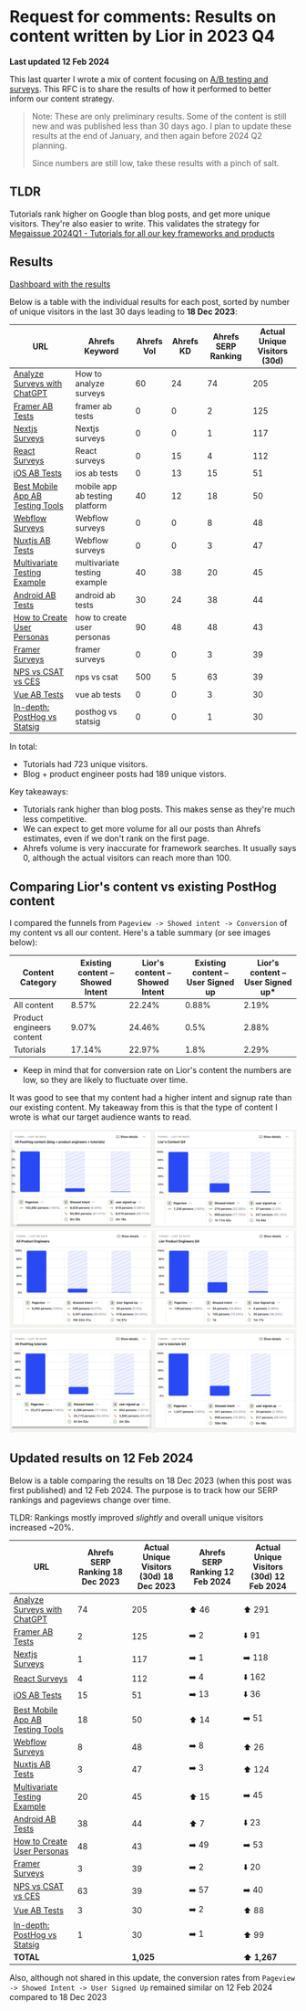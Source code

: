 # Request for comments: Results on content written by Lior in 2023 Q4

**Last updated 12 Feb 2024**

This last quarter I wrote a mix of content focusing on [A/B testing and surveys](https://github.com/PostHog/posthog.com/issues/7141). This RFC is to share the results of how it performed to better inform our content strategy.

> Note: These are only preliminary results. Some of the content is still new and was published less than 30 days ago. I plan to update these results at the end of January, and then again before 2024 Q2 planning. 
> 
> Since numbers are still low, take these results with a pinch of salt.

## TLDR

Tutorials rank higher on Google than blog posts, and get more unique visitors. They're also easier to write. This validates the strategy for [Megaissue 2024Q1 - Tutorials for all our key frameworks and products](https://github.com/PostHog/posthog.com/issues/7310) 

## Results

[Dashboard with the results](https://us.posthog.com/dashboard/119652)

Below is a table with the individual results for each post, sorted by number of unique visitors in the last 30 days leading to **18 Dec 2023**:

| URL | Ahrefs Keyword | Ahrefs Vol | Ahrefs KD | Ahrefs SERP Ranking | Actual Unique Visitors (30d) |
| --- | -------------- | ---------- | --------- | ------------ | ---------------------- |
| [Analyze Surveys with ChatGPT](https://posthog.com/tutorials/analyze-surveys-with-chatgpt) | How to analyze surveys | 60 | 24 | 74 | 205 |
| [Framer AB Tests](https://posthog.com/tutorials/framer-ab-tests) | framer ab tests | 0 | 0 | 2 | 125 |
| [Nextjs Surveys](https://posthog.com/tutorials/nextjs-surveys) | Nextjs surveys | 0 | 0 | 1 | 117 |
| [React Surveys](https://posthog.com/tutorials/react-surveys) | React surveys | 0 | 15 | 4 | 112 |
| [iOS AB Tests](https://posthog.com/tutorials/ios-ab-tests) | ios ab tests | 0 | 13 | 15 | 51 |
| [Best Mobile App AB Testing Tools](https://posthog.com/blog/best-mobile-app-ab-testing-tools) | mobile app ab testing platform | 40 | 12 | 18 | 50 |
| [Webflow Surveys](https://posthog.com/tutorials/webflow-surveys) | Webflow surveys | 0 | 0 | 8 | 48 |
| [Nuxtjs AB Tests](https://posthog.com/tutorials/nuxtjs-ab-tests) | Webflow surveys | 0 | 0 | 3 | 47 |
| [Multivariate Testing Example](https://posthog.com/product-engineers/what-is-multivariate-testing-examples) | multivariate testing example | 40 | 38 | 20 | 45 |
| [Android AB Tests](https://posthog.com/tutorials/android-ab-tests) | android ab tests | 30 | 24 | 38 | 44 |
| [How to Create User Personas](https://posthog.com/product-engineers/how-to-create-user-personas) | how to create user personas | 90 | 48 | 48 | 43 |
| [Framer Surveys](https://posthog.com/tutorials/framer-surveys) | framer surveys | 0 | 0 | 3 | 39 |
| [NPS vs CSAT vs CES](https://posthog.com/tutorials/nps-vs-csat-vs-ces) | nps vs csat | 500 | 5 | 63 | 39 |
| [Vue AB Tests](https://posthog.com/tutorials/vue-ab-tests) | vue ab tests | 0 | 0 | 3 | 30 |
| [In-depth: PostHog vs Statsig](https://posthog.com/blog/posthog-vs-statsig) | posthog vs statsig | 0 | 0 | 1 | 30 |

In total:
- Tutorials had 723 unique visitors.
- Blog + product engineer posts had 189 unique vistors.

Key takeaways:
- Tutorials rank higher than blog posts. This makes sense as they're much less competitive.
- We can expect to get more volume for all our posts than Ahrefs estimates, even if we don't rank on the first page.
- Ahrefs volume is very inaccurate for framework searches. It usually says 0, although the actual visitors can reach more than 100.
  
## Comparing Lior's content vs existing PostHog content

I compared the funnels from `Pageview -> Showed intent -> Conversion` of my content vs all our content. Here's a table summary (or see images below):

| Content Category | Existing content – Showed Intent | Lior's content – Showed Intent | Existing content – User Signed up | Lior's content – User Signed up* |
| ---------------- | -------------------------------- | ------------------------------ | --------------------------------- | --------------------------------- |
| All content      | 8.57%                            | 22.24%                         | 0.88%                             | 2.19%                             |
| Product engineers content | 9.07%                  | 24.46%                         | 0.5%                              | 2.88%                             |
| Tutorials        | 17.14%                           | 22.97%                         | 1.8%                              | 2.29%                             |


* Keep in mind that for conversion rate on Lior's content the numbers are low, so they are likely to fluctuate over time.

It was good to see that my content had a higher intent and signup rate than our existing content. My takeaway from this is that the type of content I wrote is what our target audience wants to read.

![Funnels - all content vs Lior](../images/2023-12-18-lior-2023-q4-content-results/all-content-vs-lior.png)
![Funnel - product engineers vs Lior](../images/2023-12-18-lior-2023-q4-content-results/all-product-engineers-vs-lior.png)
![Funnel - tutorials vs Lior](../images/2023-12-18-lior-2023-q4-content-results/all-tutorials-vs-lior.png)

## Updated results on 12 Feb 2024

Below is a table comparing the results on 18 Dec 2023 (when this post was first published) and 12 Feb 2024. The purpose is to track how our SERP rankings and pageviews change over time.

TLDR: Rankings mostly improved *slightly* and overall unique visitors increased ~20%.

| URL | Ahrefs SERP Ranking 18 Dec 2023 | Actual Unique Visitors (30d) 18 Dec 2023 | Ahrefs SERP Ranking 12 Feb 2024 | Actual Unique Visitors (30d) 12 Feb 2024 |
| --- | ------------------- | --------------------------- |  --------------------------- |  --------------------------- |
| [Analyze Surveys with ChatGPT](https://posthog.com/tutorials/analyze-surveys-with-chatgpt) | 74 | 205 | ⬆️ 46 | ⬆️ 291 |
| [Framer AB Tests](https://posthog.com/tutorials/framer-ab-tests) | 2 | 125 | ➡️ 2 | ⬇️ 91 |
| [Nextjs Surveys](https://posthog.com/tutorials/nextjs-surveys) | 1 | 117 | ➡️ 1 | ➡️ 118 |
| [React Surveys](https://posthog.com/tutorials/react-surveys) | 4 | 112 | ➡️ 4 | ⬇️ 162 |
| [iOS AB Tests](https://posthog.com/tutorials/ios-ab-tests) | 15 | 51 | ➡️ 13 | ⬇️ 36 |
| [Best Mobile App AB Testing Tools](https://posthog.com/blog/best-mobile-app-ab-testing-tools) | 18 | 50 | ⬆️ 14 | ➡️ 51 |
| [Webflow Surveys](https://posthog.com/tutorials/webflow-surveys) | 8 | 48 | ➡️ 8 | ⬆️ 26 |
| [Nuxtjs AB Tests](https://posthog.com/tutorials/nuxtjs-ab-tests) | 3 | 47 | ➡️ 3 | ⬆️ 124 |
| [Multivariate Testing Example](https://posthog.com/product-engineers/what-is-multivariate-testing-examples) | 20 | 45 | ⬆️ 15 | ➡️ 45 |
| [Android AB Tests](https://posthog.com/tutorials/android-ab-tests) | 38 | 44 | ⬆️ 7 | ⬇️ 23 |
| [How to Create User Personas](https://posthog.com/product-engineers/how-to-create-user-personas) | 48 | 43 | ➡️ 49 | ➡️ 53 |
| [Framer Surveys](https://posthog.com/tutorials/framer-surveys) | 3 | 39 | ➡️ 2 | ⬇️ 20 |
| [NPS vs CSAT vs CES](https://posthog.com/tutorials/nps-vs-csat-vs-ces) | 63 | 39 | ➡️ 57 | ➡️ 40 |
| [Vue AB Tests](https://posthog.com/tutorials/vue-ab-tests) | 3 | 30 | ➡️ 2 | ⬆️ 88 |
| [In-depth: PostHog vs Statsig](https://posthog.com/blog/posthog-vs-statsig) | 1 | 30 | ➡️ 1 | ⬆️ 99 |
| **TOTAL** |  | **1,025** |  | **⬆️ 1,267**

Also, although not shared in this update, the conversion rates from `Pageview -> Showed Intent -> User Signed Up` remained similar on 12 Feb 2024 compared to 18 Dec 2023
